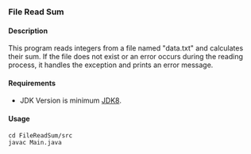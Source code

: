 ### File Read Sum
#### Description
This program reads integers from a file named "data.txt" and calculates their sum.
If the file does not exist or an error occurs during the reading process, it handles the exception and prints an error message.

#### Requirements
- JDK Version is minimum [JDK8](https://www.oracle.com/tr/java/technologies/downloads/).

#### Usage
```
cd FileReadSum/src
javac Main.java
```
